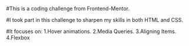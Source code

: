 #This is a coding challenge from Frontend-Mentor.

#I took part in this challenge to sharpen my skills in both HTML and CSS.

#It focuses on:
1.Hover animations.
2.Media Queries.
3.Aligning Items.
4.Flexbox